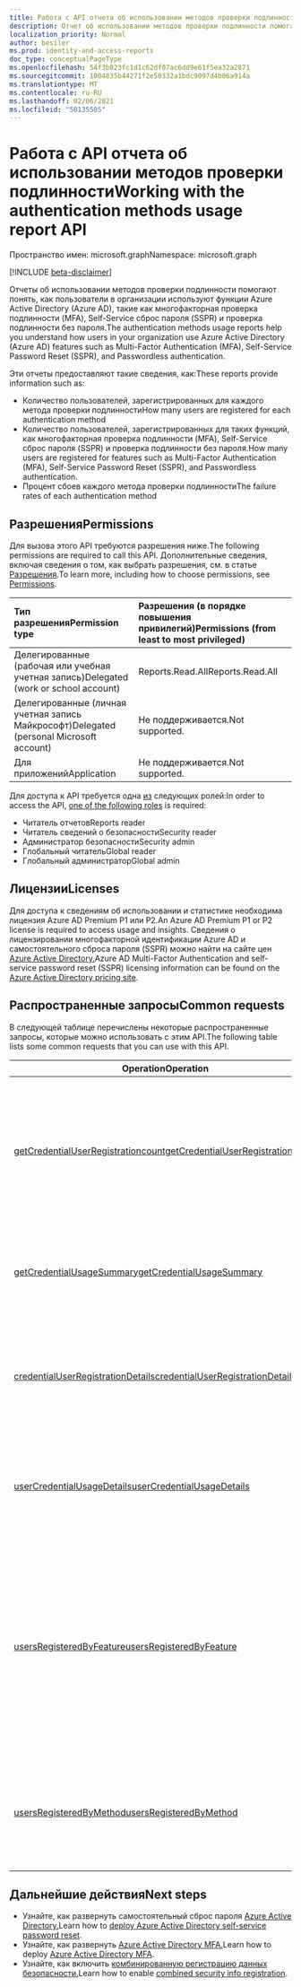 ```yaml
---
title: Работа с API отчета об использовании методов проверки подлинности
description: Отчет об использовании методов проверки подлинности помогает организации понять, как пользователи используют такие возможности Azure Active Directory, как самостоятельный сброс паролей и многофакторная проверка подлинности (MFA).
localization_priority: Normal
author: besiler
ms.prod: identity-and-access-reports
doc_type: conceptualPageType
ms.openlocfilehash: 54f3b823fc1d1c62df07ac6dd9e61f5ea32a2871
ms.sourcegitcommit: 1004835b44271f2e50332a1bdc9097d4b06a914a
ms.translationtype: MT
ms.contentlocale: ru-RU
ms.lasthandoff: 02/06/2021
ms.locfileid: "50135505"
---
```

# <a name="working-with-the-authentication-methods-usage-report-api"></a><span data-ttu-id="083e5-103">Работа с API отчета об использовании методов проверки подлинности</span><span class="sxs-lookup"><span data-stu-id="083e5-103">Working with the authentication methods usage report API</span></span>

<span data-ttu-id="083e5-104">Пространство имен: microsoft.graph</span><span class="sxs-lookup"><span data-stu-id="083e5-104">Namespace: microsoft.graph</span></span>

[!INCLUDE [beta-disclaimer](../../includes/beta-disclaimer.md)]

<span data-ttu-id="083e5-105">Отчеты об использовании методов проверки подлинности помогают понять, как пользователи в организации используют функции Azure Active Directory (Azure AD), такие как многофакторная проверка подлинности (MFA), Self-Service сброс пароля (SSPR) и проверка подлинности без пароля.</span><span class="sxs-lookup"><span data-stu-id="083e5-105">The authentication methods usage reports help you understand how users in your organization use Azure Active Directory (Azure AD) features such as Multi-Factor Authentication (MFA), Self-Service Password Reset (SSPR), and Passwordless authentication.</span></span>

<span data-ttu-id="083e5-106">Эти отчеты предоставляют такие сведения, как:</span><span class="sxs-lookup"><span data-stu-id="083e5-106">These reports provide information such as:</span></span>

- <span data-ttu-id="083e5-107">Количество пользователей, зарегистрированных для каждого метода проверки подлинности</span><span class="sxs-lookup"><span data-stu-id="083e5-107">How many users are registered for each authentication method</span></span>
- <span data-ttu-id="083e5-108">Количество пользователей, зарегистрированных для таких функций, как многофакторная проверка подлинности (MFA), Self-Service сброс пароля (SSPR) и проверка подлинности без пароля.</span><span class="sxs-lookup"><span data-stu-id="083e5-108">How many users are registered for features such as Multi-Factor Authentication (MFA), Self-Service Password Reset (SSPR), and Passwordless authentication.</span></span>
- <span data-ttu-id="083e5-109">Процент сбоев каждого метода проверки подлинности</span><span class="sxs-lookup"><span data-stu-id="083e5-109">The failure rates of each authentication method</span></span> 

## <a name="permissions"></a><span data-ttu-id="083e5-110">Разрешения</span><span class="sxs-lookup"><span data-stu-id="083e5-110">Permissions</span></span>
<span data-ttu-id="083e5-111">Для вызова этого API требуются разрешения ниже.</span><span class="sxs-lookup"><span data-stu-id="083e5-111">The following permissions are required to call this API.</span></span> <span data-ttu-id="083e5-112">Дополнительные сведения, включая сведения о том, как выбрать разрешения, см. в статье [Разрешения](/graph/permissions-reference).</span><span class="sxs-lookup"><span data-stu-id="083e5-112">To learn more, including how to choose permissions, see [Permissions](/graph/permissions-reference).</span></span>

|<span data-ttu-id="083e5-113">Тип разрешения</span><span class="sxs-lookup"><span data-stu-id="083e5-113">Permission type</span></span>|<span data-ttu-id="083e5-114">Разрешения (в порядке повышения привилегий)</span><span class="sxs-lookup"><span data-stu-id="083e5-114">Permissions (from least to most privileged)</span></span>|
|:---|:---|
|<span data-ttu-id="083e5-115">Делегированные (рабочая или учебная учетная запись)</span><span class="sxs-lookup"><span data-stu-id="083e5-115">Delegated (work or school account)</span></span>|<span data-ttu-id="083e5-116">Reports.Read.All</span><span class="sxs-lookup"><span data-stu-id="083e5-116">Reports.Read.All</span></span>|
|<span data-ttu-id="083e5-117">Делегированные (личная учетная запись Майкрософт)</span><span class="sxs-lookup"><span data-stu-id="083e5-117">Delegated (personal Microsoft account)</span></span>|<span data-ttu-id="083e5-118">Не поддерживается.</span><span class="sxs-lookup"><span data-stu-id="083e5-118">Not supported.</span></span>|
|<span data-ttu-id="083e5-119">Для приложений</span><span class="sxs-lookup"><span data-stu-id="083e5-119">Application</span></span>|<span data-ttu-id="083e5-120">Не поддерживается.</span><span class="sxs-lookup"><span data-stu-id="083e5-120">Not supported.</span></span>|

<span data-ttu-id="083e5-121">Для доступа к API требуется одна [из](/azure/active-directory/users-groups-roles/directory-assign-admin-roles#available-roles) следующих ролей:</span><span class="sxs-lookup"><span data-stu-id="083e5-121">In order to access the API, [one of the following roles](/azure/active-directory/users-groups-roles/directory-assign-admin-roles#available-roles) is required:</span></span>

* <span data-ttu-id="083e5-122">Читатель отчетов</span><span class="sxs-lookup"><span data-stu-id="083e5-122">Reports reader</span></span>
* <span data-ttu-id="083e5-123">Читатель сведений о безопасности</span><span class="sxs-lookup"><span data-stu-id="083e5-123">Security reader</span></span>
* <span data-ttu-id="083e5-124">Администратор безопасности</span><span class="sxs-lookup"><span data-stu-id="083e5-124">Security admin</span></span>
* <span data-ttu-id="083e5-125">Глобальный читатель</span><span class="sxs-lookup"><span data-stu-id="083e5-125">Global reader</span></span>
* <span data-ttu-id="083e5-126">Глобальный администратор</span><span class="sxs-lookup"><span data-stu-id="083e5-126">Global admin</span></span>

## <a name="licenses"></a><span data-ttu-id="083e5-127">Лицензии</span><span class="sxs-lookup"><span data-stu-id="083e5-127">Licenses</span></span>

<span data-ttu-id="083e5-128">Для доступа к сведениям об использовании и статистике необходима лицензия Azure AD Premium P1 или P2.</span><span class="sxs-lookup"><span data-stu-id="083e5-128">An Azure AD Premium P1 or P2 license is required to access usage and insights.</span></span> <span data-ttu-id="083e5-129">Сведения о лицензировании многофакторной идентификации Azure AD и самостоятельного сброса пароля (SSPR) можно найти на сайте цен [Azure Active Directory.](https://azure.microsoft.com/pricing/details/active-directory/)</span><span class="sxs-lookup"><span data-stu-id="083e5-129">Azure AD Multi-Factor Authentication and self-service password reset (SSPR) licensing information can be found on the [Azure Active Directory pricing site](https://azure.microsoft.com/pricing/details/active-directory/).</span></span>

## <a name="common-requests"></a><span data-ttu-id="083e5-130">Распространенные запросы</span><span class="sxs-lookup"><span data-stu-id="083e5-130">Common requests</span></span>

<span data-ttu-id="083e5-131">В следующей таблице перечислены некоторые распространенные запросы, которые можно использовать с этим API.</span><span class="sxs-lookup"><span data-stu-id="083e5-131">The following table lists some common requests that you can use with this API.</span></span>

| <span data-ttu-id="083e5-132">Operation</span><span class="sxs-lookup"><span data-stu-id="083e5-132">Operation</span></span> | <span data-ttu-id="083e5-133">Попробовать в песочнице Graph</span><span class="sxs-lookup"><span data-stu-id="083e5-133">Try in Graph Explorer</span></span> | <span data-ttu-id="083e5-134">Описание</span><span class="sxs-lookup"><span data-stu-id="083e5-134">Description</span></span> |
| --------- | --- | ----------- |
| [<span data-ttu-id="083e5-135">getCredentialUserRegistrationcount</span><span class="sxs-lookup"><span data-stu-id="083e5-135">getCredentialUserRegistrationcount</span></span>](/graph/api/resources/credentialuserregistrationcount?view=graph-rest-beta&preserve-view=true) | <span data-ttu-id="083e5-136">[GET /credentialuserregistrationcount](https://developer.microsoft.com/graph/graph-explorer?request=reports/getCredentialUserRegistrationcount()&version=beta)</span><span class="sxs-lookup"><span data-stu-id="083e5-136">[GET /credentialuserregistrationcount](https://developer.microsoft.com/graph/graph-explorer?request=reports/getCredentialUserRegistrationcount()&version=beta)</span></span> | <span data-ttu-id="083e5-137">Получите количество пользователей, зарегистрированных для самостоятельного сброса паролей и многофаксной многофаксной защиты.</span><span class="sxs-lookup"><span data-stu-id="083e5-137">Get the number of users registered for self-service password reset and MFA.</span></span> |
| [<span data-ttu-id="083e5-138">getCredentialUsageSummary</span><span class="sxs-lookup"><span data-stu-id="083e5-138">getCredentialUsageSummary</span></span>](/graph/api/resources/credentialusagesummary?view=graph-rest-beta&preserve-view=true) | [<span data-ttu-id="083e5-139">GET /credentialusagesummary</span><span class="sxs-lookup"><span data-stu-id="083e5-139">GET /credentialusagesummary</span></span>](https://developer.microsoft.com/graph/graph-explorer?request=reports/getCredentialUsageSummary&version=beta) | <span data-ttu-id="083e5-140">Получить количество пользователей, использующих самостоятельный сброс паролей.</span><span class="sxs-lookup"><span data-stu-id="083e5-140">Get the number of users using self-service password reset.</span></span> |
| [<span data-ttu-id="083e5-141">credentialUserRegistrationDetails</span><span class="sxs-lookup"><span data-stu-id="083e5-141">credentialUserRegistrationDetails</span></span>](/graph/api/resources/credentialuserregistrationdetails?view=graph-rest-beta&preserve-view=true) | [<span data-ttu-id="083e5-142">GET /credentialuserregistrationdetails</span><span class="sxs-lookup"><span data-stu-id="083e5-142">GET /credentialuserregistrationdetails</span></span>](https://developer.microsoft.com/graph/graph-explorer?request=reports/credentialUserRegistrationDetails&version=beta) | <span data-ttu-id="083e5-143">Получите сведения о пользователях для самостоятельного сброса пароля и регистрации MFA.</span><span class="sxs-lookup"><span data-stu-id="083e5-143">Get the user details for self-service password reset and MFA registration activities.</span></span> |
| [<span data-ttu-id="083e5-144">userCredentialUsageDetails</span><span class="sxs-lookup"><span data-stu-id="083e5-144">userCredentialUsageDetails</span></span>](/graph/api/resources/usercredentialusagedetails?view=graph-rest-beta&preserve-view=true) | [<span data-ttu-id="083e5-145">GET /usercredentialusagedetails</span><span class="sxs-lookup"><span data-stu-id="083e5-145">GET /usercredentialusagedetails</span></span>](https://developer.microsoft.com/graph/graph-explorer?request=reports/userCredentialUsageDetails&version=beta) | <span data-ttu-id="083e5-146">Получите сведения о пользователях для всех действий по самостоятельному сбросу паролей.</span><span class="sxs-lookup"><span data-stu-id="083e5-146">Get user details for all self-service password reset activities.</span></span> |
| [<span data-ttu-id="083e5-147">usersRegisteredByFeature</span><span class="sxs-lookup"><span data-stu-id="083e5-147">usersRegisteredByFeature</span></span>](/graph/api/resources/userregistrationfeaturesummary?view=graph-rest-beta&preserve-view=true) | <span data-ttu-id="083e5-148">[GET /authenticationMethods/usersRegisteredByFeature](https://developer.microsoft.com/graph/graph-explorer?request=reports/authenticationMethods/usersRegisteredByFeature(includedUserTypes='all',includedUserRoles='all')&version=beta)</span><span class="sxs-lookup"><span data-stu-id="083e5-148">[GET /authenticationMethods/usersRegisteredByFeature](https://developer.microsoft.com/graph/graph-explorer?request=reports/authenticationMethods/usersRegisteredByFeature(includedUserTypes='all',includedUserRoles='all')&version=beta)</span></span> | <span data-ttu-id="083e5-149">Получите количество пользователей, способных выполнять многофакторную проверку подлинности, самостоятельный сброс паролей и проверку подлинности без пароля.</span><span class="sxs-lookup"><span data-stu-id="083e5-149">Get the number of users capable of multi-factor authentication, self-service password reset and passwordless authentication.</span></span> |
| [<span data-ttu-id="083e5-150">usersRegisteredByMethod</span><span class="sxs-lookup"><span data-stu-id="083e5-150">usersRegisteredByMethod</span></span>](/graph/api/resources/userregistrationmethodsummary?view=graph-rest-beta&preserve-view=true) | <span data-ttu-id="083e5-151">[GET /authenticationMethods/usersRegisteredByMethod](https://developer.microsoft.com/graph/graph-explorer?request=reports/authenticationMethods/usersRegisteredByMethod(includedUserTypes='all',includedUserRoles='all')&version=beta)</span><span class="sxs-lookup"><span data-stu-id="083e5-151">[GET /authenticationMethods/usersRegisteredByMethod](https://developer.microsoft.com/graph/graph-explorer?request=reports/authenticationMethods/usersRegisteredByMethod(includedUserTypes='all',includedUserRoles='all')&version=beta)</span></span> | <span data-ttu-id="083e5-152">Получите количество пользователей, зарегистрированных для каждого метода проверки подлинности.</span><span class="sxs-lookup"><span data-stu-id="083e5-152">Get the number of users registered for each authentication method.</span></span> |

## <a name="next-steps"></a><span data-ttu-id="083e5-153">Дальнейшие действия</span><span class="sxs-lookup"><span data-stu-id="083e5-153">Next steps</span></span>

- <span data-ttu-id="083e5-154">Узнайте, как развернуть самостоятельный сброс пароля [Azure Active Directory.](/azure/active-directory/authentication/howto-sspr-deployment)</span><span class="sxs-lookup"><span data-stu-id="083e5-154">Learn how to [deploy Azure Active Directory self-service password reset](/azure/active-directory/authentication/howto-sspr-deployment).</span></span>
- <span data-ttu-id="083e5-155">Узнайте, как развернуть [Azure Active Directory MFA.](/azure/active-directory/authentication/howto-mfa-getstarted)</span><span class="sxs-lookup"><span data-stu-id="083e5-155">Learn how to deploy [Azure Active Directory MFA](/azure/active-directory/authentication/howto-mfa-getstarted).</span></span>
- <span data-ttu-id="083e5-156">Узнайте, как включить [комбинированную регистрацию данных безопасности.](/azure/active-directory/authentication/howto-registration-mfa-sspr-combined)</span><span class="sxs-lookup"><span data-stu-id="083e5-156">Learn how to enable [combined security info registration](/azure/active-directory/authentication/howto-registration-mfa-sspr-combined).</span></span>
